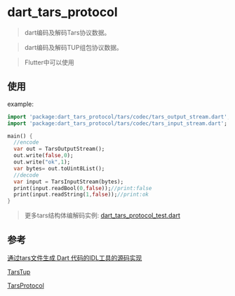 # dart_tars_protocol

> dart编码及解码Tars协议数据。

> dart编码及解码TUP组包协议数据。

> Flutter中可以使用

## 使用

example:

```dart
import 'package:dart_tars_protocol/tars/codec/tars_output_stream.dart';
import 'package:dart_tars_protocol/tars/codec/tars_input_stream.dart';

main() {
  //encode
  var out = TarsOutputStream();
  out.write(false,0);
  out.write("ok",1);
  var bytes= out.toUint8List();
  //decode
  var input = TarsInputStream(bytes);
  print(input.readBool(0,false));//print:false
  print(input.readString(1,false));//print:ok
}


```
> 更多tars结构体编解码实例: [dart_tars_protocol_test.dart](test\dart_tars_protocol_test.dart)


## 参考

[通过tars文件生成 Dart 代码的IDL工具的源码实现](https://github.com/brooklet/TarsCpp/tree/master/tools/tars2dart)

[TarsTup](https://github.com/TarsCloud/TarsTup)

[TarsProtocol](https://github.com/TarsCloud/TarsProtocol)
